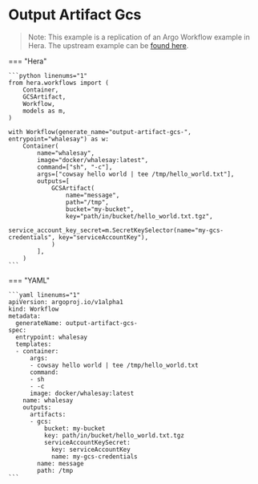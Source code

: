 # Output Artifact Gcs

> Note: This example is a replication of an Argo Workflow example in Hera. The upstream example can be [found here](https://github.com/argoproj/argo-workflows/blob/master/examples/output-artifact-gcs.yaml).




=== "Hera"

    ```python linenums="1"
    from hera.workflows import (
        Container,
        GCSArtifact,
        Workflow,
        models as m,
    )

    with Workflow(generate_name="output-artifact-gcs-", entrypoint="whalesay") as w:
        Container(
            name="whalesay",
            image="docker/whalesay:latest",
            command=["sh", "-c"],
            args=["cowsay hello world | tee /tmp/hello_world.txt"],
            outputs=[
                GCSArtifact(
                    name="message",
                    path="/tmp",
                    bucket="my-bucket",
                    key="path/in/bucket/hello_world.txt.tgz",
                    service_account_key_secret=m.SecretKeySelector(name="my-gcs-credentials", key="serviceAccountKey"),
                )
            ],
        )
    ```

=== "YAML"

    ```yaml linenums="1"
    apiVersion: argoproj.io/v1alpha1
    kind: Workflow
    metadata:
      generateName: output-artifact-gcs-
    spec:
      entrypoint: whalesay
      templates:
      - container:
          args:
          - cowsay hello world | tee /tmp/hello_world.txt
          command:
          - sh
          - -c
          image: docker/whalesay:latest
        name: whalesay
        outputs:
          artifacts:
          - gcs:
              bucket: my-bucket
              key: path/in/bucket/hello_world.txt.tgz
              serviceAccountKeySecret:
                key: serviceAccountKey
                name: my-gcs-credentials
            name: message
            path: /tmp
    ```


